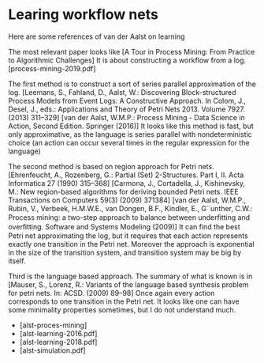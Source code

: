 # Learing workflow nets

Here are some references of van der Aalst  on learning

The most relevant paper looks like [A Tour in Process Mining: From Practice to Algorithmic Challenges]
It is about constructing a workflow from a log.  
[process-mining-2019.pdf]

The first method is to construct a sort of series parallel approximation of the
log. 
[Leemans, S., Fahland, D., Aalst, W.: Discovering Block-structured Process
Models from Event Logs: A Constructive Approach. In Colom, J., Desel, J., eds.:
Applications and Theory of Petri Nets 2013. Volume 7927. (2013) 311–329]
[van der Aalst, W.M.P.: Process Mining - Data Science in Action, Second Edition.
Springer (2016)]
It looks like this method is fast, but only approximative, as the language is series parallel with nondeterministic choice (an action can occur several times in the regular expression for the language)

The second method is based on region approach for Petri nets. 
[Ehrenfeucht, A., Rozenberg, G.: Partial (Set) 2-Structures. Part I, II. Acta
Informatica 27 (1990) 315–368]
[Carmona, J., Cortadella, J., Kishinevsky, M.: New region-based algorithms for
deriving bounded Petri nets. IEEE Transactions on Computers 59(3) (2009) 371384]
[van der Aalst, W.M.P., Rubin, V., Verbeek, H.M.W.E., van Dongen, B.F., Kindler, E., G¨unther, C.W.: Process mining: a two-step approach to balance between underﬁtting and overﬁtting. Software and Systems Modeling (2009)]
It can find the best Petri net approximating the log, but it requires that each action represents exactly one transition in the Petri net. Moreover the approach is exponential in the size of the transition system, and transition system may be big by itself. 

Third is the language based approach. 
The summary of what is known is in [Mauser, S., Lorenz, R.: Variants of the language based synthesis problem for petri nets. In: ACSD. (2009) 89–98]
Once again every action corresponds to one transition in the Petri net.
It looks like one can have some minimality properties sometimes, but I do not understand much.

* [alst-proces-mining]
* [alst-learning-2016.pdf]
* [alst-learning-2018.pdf]
* [alst-simulation.pdf]